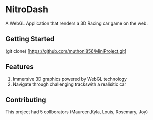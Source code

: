 # NitroDash
A WebGL Application that renders a 3D Racing car game on the web.

## Getting Started ##
(git clone) [https://github.com/muthoni856/MiniProject.git]

## Features ##
1. Immersive 3D graphics powered by WebGL technology
2. Navigate through challenging trackswith a realisitic car

## Contributing ##
This project had 5 collborators (Maureen,Kyla, Louis, Rosemary, Joy)
